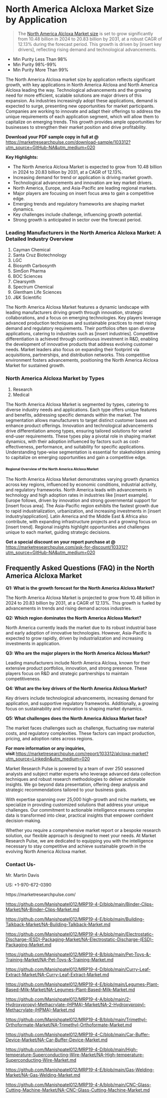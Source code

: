 <h1>North America Alcloxa Market&nbsp;Size by Application</h1><blockquote><p>The <a href="https://marketresearchpulse.com/download-sample/103312?utm_source=GitHub-NA&amp;utm_medium=020">North America Alcloxa Market size</a> is set to grow significantly from 10.48 billion in 2024 to 20.83 billion by 2031, at a robust CAGR of 12.13% during the forecast period. This growth is driven by [insert key drivers], reflecting rising demand and technological advancements.</p></blockquote><ul><li>Min Purity Less Than 98%<li> Min Purity 98%-99%<li> Min Purity More Than 99%</li></ul><p>The North America Alcloxa market size by application reflects significant growth, with key applications in North America Alcloxa and North America Alcloxa leading the way. Technological advancements and the growing need for more efficient, scalable solutions are major drivers of this expansion. As industries increasingly adopt these applications, demand is expected to surge, presenting new opportunities for market participants. Companies are working to innovate and adapt their offerings to address the unique requirements of each application segment, which will allow them to capitalize on emerging trends. This growth provides ample opportunities for businesses to strengthen their market position and drive profitability.</p><p><strong>Download your PDF sample copy in full at @ </strong><a href="https://marketresearchpulse.com/download-sample/103312?utm_source=GitHub-NA&amp;utm_medium=020">https://marketresearchpulse.com/download-sample/103312?utm_source=GitHub-NA&amp;utm_medium=020</a></p><p><strong>Key Highlights: </strong></p><ul><li>The North America Alcloxa Market is expected to grow from 10.48 billion in 2024 to 20.83 billion by 2031, at a CAGR of 12.13%.</li><li>Increasing demand for trend or application is driving market growth.</li><li>Technological advancements and innovation are key market drivers.</li><li>North America, Europe, and Asia-Pacific are leading regional markets.</li><li>Major players are focusing on insert focus area to gain a competitive edge.</li><li>Emerging trends and regulatory frameworks are shaping market dynamics.</li><li>Key challenges include challenge, influencing growth potential.</li><li>Strong growth is anticipated in sector over the forecast period.</li></ul><h3>Leading Manufacturers in the North America Alcloxa Market: A Detailed Industry Overview</h3><ol><li>Cayman Chemical</li><li>Santa Cruz Biotechnology</li><li>LGC</li><li>Biosynth Carbosynth</li><li>SimSon Pharma</li><li>BOC Sciences</li><li>Clearsynth</li><li>Spectrum Chemical</li><li>Glentham Life Sciences</li><li>J&K Scientific</li></ol><div class="flex max-w-full flex-col flex-grow"><div class="min-h-8 text-message flex w-full flex-col items-end gap-2 whitespace-normal break-words [.text-message+&amp;]:mt-5" dir="auto" data-message-author-role="assistant" data-message-id="fd8432e4-4910-450d-b182-61b7bfb0a01f" data-message-model-slug="gpt-4o"><div class="flex w-full flex-col gap-1 empty:hidden first:pt-[3px]"><div class="markdown prose w-full break-words dark:prose-invert light"><p>The North America Alcloxa Market features a dynamic landscape with leading manufacturers driving growth through innovation, strategic collaborations, and a focus on emerging technologies. Key players leverage advanced production techniques and sustainable practices to meet rising demand and regulatory requirements. Their portfolios often span diverse applications, catering to industries such as [insert industries]. Competitive differentiation is achieved through continuous investment in R&amp;D, enabling the development of innovative products that address evolving customer needs. Market leaders also focus on expanding their footprint via acquisitions, partnerships, and distribution networks. This competitive environment fosters advancements, positioning the North America Alcloxa Market for sustained growth.</p></div></div></div></div><h3>North America Alcloxa Market by Types</h3><ol><li>Research<li> Medical</li></ol><div class="flex max-w-full flex-col flex-grow"><div class="min-h-8 text-message flex w-full flex-col items-end gap-2 whitespace-normal break-words [.text-message+&amp;]:mt-5" dir="auto" data-message-author-role="assistant" data-message-id="084470be-0bb7-4664-bddf-5156b4f41249" data-message-model-slug="gpt-4o-mini"><div class="flex w-full flex-col gap-1 empty:hidden first:pt-[3px]"><div class="markdown prose w-full break-words dark:prose-invert light"><p>The North America Alcloxa Market is segmented by types, catering to diverse industry needs and applications. Each type offers unique features and benefits, addressing specific demands within the market. The segmentation allows manufacturers to target distinct customer bases and enhance product offerings. Innovation and technological advancements drive differentiation among types, ensuring tailored solutions for varied end-user requirements. These types play a pivotal role in shaping market dynamics, with their adoption influenced by factors such as cost-effectiveness, performance, and suitability for specific applications. Understanding type-wise segmentation is essential for stakeholders aiming to capitalize on emerging opportunities and gain a competitive edge.</p></div></div></div></div><h3><span style="font-size: 11px;">Regional Overview of the North America Alcloxa Market</span></h3><div class="flex max-w-full flex-col flex-grow"><div class="min-h-8 text-message flex w-full flex-col items-end gap-2 whitespace-normal break-words [.text-message+&amp;]:mt-5" dir="auto" data-message-author-role="assistant" data-message-id="e9038762-ce64-4e30-91c9-9bd413514231" data-message-model-slug="gpt-4o-mini"><div class="flex w-full flex-col gap-1 empty:hidden first:pt-[3px]"><div class="markdown prose w-full break-words dark:prose-invert light"><p>The North America Alcloxa Market demonstrates varying growth dynamics across key regions, influenced by economic conditions, industrial activity, and regulatory frameworks. North America leads with advancements in technology and high adoption rates in industries like [insert example]. Europe follows, driven by innovation and strong governmental support for [insert focus area]. The Asia-Pacific region exhibits the fastest growth due to rapid industrialization, urbanization, and increasing investments in [insert industry/application]. Latin America and the Middle East &amp; Africa also contribute, with expanding infrastructure projects and a growing focus on [insert trend]. Regional insights highlight opportunities and challenges unique to each market, guiding strategic decisions.</p></div></div></div></div><p><strong>Get a special discount on your report purchase at @ </strong><a href="https://marketresearchpulse.com/ask-for-discount/103312?utm_source=GitHub-NA&amp;utm_medium=020">https://marketresearchpulse.com/ask-for-discount/103312?utm_source=GitHub-NA&amp;utm_medium=020</a></p><h2>Frequently Asked Questions (FAQ) in the North America Alcloxa Market</h2><p><strong>Q1: What is the growth forecast for the North America Alcloxa Market?</strong></p><p>The North America Alcloxa Market is projected to grow from 10.48 billion in 2024 to 20.83 billion by 2031, at a CAGR of 12.13%. This growth is fueled by advancements in trends and rising demand across industries.</p><p><strong>Q2: Which region dominates the North America Alcloxa Market?</strong></p><p>North America currently leads the market due to its robust industrial base and early adoption of innovative technologies. However, Asia-Pacific is expected to grow rapidly, driven by industrialization and increasing investments in application.</p><p><strong>Q3: Who are the major players in the North America Alcloxa Market?</strong></p><p>Leading manufacturers include North America Alcloxa, known for their extensive product portfolios, innovation, and strong presence. These players focus on R&amp;D and strategic partnerships to maintain competitiveness.</p><p><strong>Q4: What are the key drivers of the North America Alcloxa Market?</strong></p><p>Key drivers include technological advancements, increasing demand for application, and supportive regulatory frameworks. Additionally, a growing focus on sustainability and innovation is shaping market dynamics.</p><p><strong>Q5: What challenges does the North America Alcloxa Market face?</strong></p><p>The market faces challenges such as challenge, fluctuating raw material costs, and regulatory complexities. These factors can impact production, pricing, and adoption rates across regions.</p><p><strong>For more information or any inquiries, visit&nbsp;</strong><a href="https://marketresearchpulse.com/report/103312/alcloxa-market?utm_source=Linkedin&utm_medium=020">https://marketresearchpulse.com/report/103312/alcloxa-market?utm_source=Linkedin&utm_medium=020</a></p><p>Market Research Pulse is powered by a team of over 250 seasoned analysts and subject matter experts who leverage advanced data collection techniques and robust research methodologies to deliver actionable insights. We go beyond data presentation, offering deep analysis and strategic recommendations tailored to your business goals.</p><p>With expertise spanning over 25,000 high-growth and niche markets, we specialize in providing customized solutions that address your unique challenges. Our commitment to actionable intelligence ensures complex data is transformed into clear, practical insights that empower confident decision-making.</p><p>Whether you require a comprehensive market report or a bespoke research solution, our flexible approach is designed to meet your needs. At Market Research Pulse, we are dedicated to equipping you with the intelligence necessary to stay competitive and achieve sustainable growth in the evolving North America Alcloxa market.</p><h3><strong>Contact Us-</strong></h3><p>Mr. Martin Davis</p><p>US: +1-970-672-0390</p><p>https://marketresearchpulse.com/</p><p><a href="https://github.com/Manishpatel012/MRP19-4-D/blob/main/Binder-Clips-Market/NA-Binder-Clips-Market.md">https://github.com/Manishpatel012/MRP19-4-D/blob/main/Binder-Clips-Market/NA-Binder-Clips-Market.md</a></p><p><a href="https://github.com/Manishpatel012/MRP19-4-E/blob/main/Building-Talkback-Market/NA-Building-Talkback-Market.md">https://github.com/Manishpatel012/MRP19-4-E/blob/main/Building-Talkback-Market/NA-Building-Talkback-Market.md</a></p><p><a href="https://github.com/Manishpatel012/MRP19-4-A/blob/main/Electrostatic-Discharge-(ESD)-Packaging-Market/NA-Electrostatic-Discharge-(ESD)-Packaging-Market.md">https://github.com/Manishpatel012/MRP19-4-A/blob/main/Electrostatic-Discharge-(ESD)-Packaging-Market/NA-Electrostatic-Discharge-(ESD)-Packaging-Market.md</a></p><p><a href="https://github.com/Manishpatel012/MRP19-4-B/blob/main/Pet-Toys-&-Training-Market/NA-Pet-Toys-&-Training-Market.md">https://github.com/Manishpatel012/MRP19-4-B/blob/main/Pet-Toys-&-Training-Market/NA-Pet-Toys-&-Training-Market.md</a></p><p><a href="https://github.com/Manishpatel012/MRP19-4-D/blob/main/Curry-Leaf-Extract-Market/NA-Curry-Leaf-Extract-Market.md">https://github.com/Manishpatel012/MRP19-4-D/blob/main/Curry-Leaf-Extract-Market/NA-Curry-Leaf-Extract-Market.md</a></p><p><a href="https://github.com/Manishpatel012/MRP19-4-E/blob/main/Legumes-Plant-Based-Milk-Market/NA-Legumes-Plant-Based-Milk-Market.md">https://github.com/Manishpatel012/MRP19-4-E/blob/main/Legumes-Plant-Based-Milk-Market/NA-Legumes-Plant-Based-Milk-Market.md</a></p><p><a href="https://github.com/Manishpatel012/MRP19-4-A/blob/main/2-Hydroxypropyl-Methacrylate-(HPMA)-Market/NA-2-Hydroxypropyl-Methacrylate-(HPMA)-Market.md">https://github.com/Manishpatel012/MRP19-4-A/blob/main/2-Hydroxypropyl-Methacrylate-(HPMA)-Market/NA-2-Hydroxypropyl-Methacrylate-(HPMA)-Market.md</a></p><p><a href="https://github.com/Manishpatel012/MRP19-4-B/blob/main/Trimethyl-Orthoformate-Market/NA-Trimethyl-Orthoformate-Market.md">https://github.com/Manishpatel012/MRP19-4-B/blob/main/Trimethyl-Orthoformate-Market/NA-Trimethyl-Orthoformate-Market.md</a></p><p><a href="https://github.com/Manishpatel012/MRP19-4-C/blob/main/Car-Buffer-Device-Market/NA-Car-Buffer-Device-Market.md">https://github.com/Manishpatel012/MRP19-4-C/blob/main/Car-Buffer-Device-Market/NA-Car-Buffer-Device-Market.md</a></p><p><a href="https://github.com/Manishpatel012/MRP19-4-D/blob/main/High-temperature-Superconducting-Wire-Market/NA-High-temperature-Superconducting-Wire-Market.md">https://github.com/Manishpatel012/MRP19-4-D/blob/main/High-temperature-Superconducting-Wire-Market/NA-High-temperature-Superconducting-Wire-Market.md</a></p><p><a href="https://github.com/Manishpatel012/MRP19-4-E/blob/main/Gas-Welding-Market/NA-Gas-Welding-Market.md">https://github.com/Manishpatel012/MRP19-4-E/blob/main/Gas-Welding-Market/NA-Gas-Welding-Market.md</a></p><p><a href="https://github.com/Manishpatel012/MRP19-4-A/blob/main/CNC-Glass-Cutting-Machine-Market/NA-CNC-Glass-Cutting-Machine-Market.md">https://github.com/Manishpatel012/MRP19-4-A/blob/main/CNC-Glass-Cutting-Machine-Market/NA-CNC-Glass-Cutting-Machine-Market.md</a></p>
